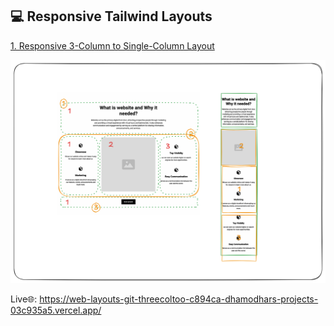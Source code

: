 ## 💻 Responsive Tailwind Layouts

<a href="https://github.com/denofdhamodhar/web-layouts/tree/main/Responsive%203-Column%20to%20Single-Column%20Layout" target="_blank">1. Responsive 3-Column to Single-Column Layout</a>

![Layout Preview](./Responsive%203-Column%20to%20Single-Column%20Layout/images/Responsive%203-Column%20to%20Single-Column%20Layout.png)

<div>
    <span>Live🌐: <a href="https://web-layouts-git-threecoltoo-c894ca-dhamodhars-projects-03c935a5.vercel.app/" target="_blank">https://web-layouts-git-threecoltoo-c894ca-dhamodhars-projects-03c935a5.vercel.app/</a></span>
</div>
